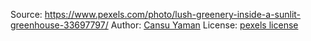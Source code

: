 Source: https://www.pexels.com/photo/lush-greenery-inside-a-sunlit-greenhouse-33697797/
Author: [Cansu Yaman](https://www.pexels.com/@cansu-yaman-2155288126/)
License: [pexels license](https://www.pexels.com/license/)
